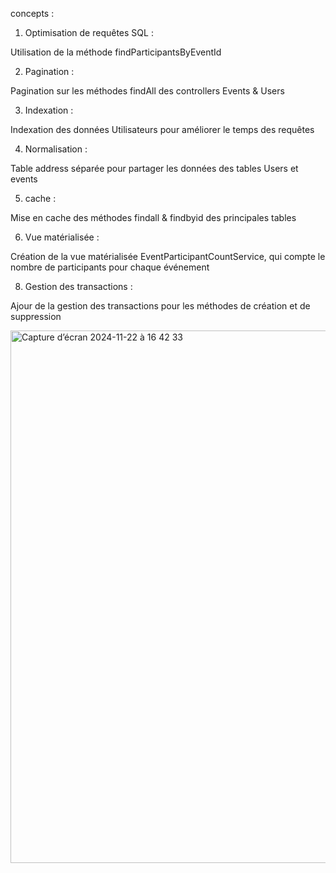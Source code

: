 concepts : 

1. Optimisation de requêtes SQL :

Utilisation de la méthode findParticipantsByEventId

2. Pagination : 

Pagination sur les méthodes findAll des controllers Events & Users

3. Indexation :

Indexation des données Utilisateurs pour améliorer le temps des requêtes

4. Normalisation : 

Table address séparée pour partager les données des tables Users et events

5. cache :

Mise en cache des méthodes findall & findbyid des principales tables 

6. Vue matérialisée : 

Création de la vue matérialisée EventParticipantCountService, qui compte le nombre
de participants pour chaque événement

8. Gestion des transactions :

Ajour de la gestion des transactions pour les méthodes de création et de suppression


<img width="852" alt="Capture d’écran 2024-11-22 à 16 42 33" src="https://github.com/user-attachments/assets/33d7c0c0-a9b9-4531-b82d-b91c131f40ed">

